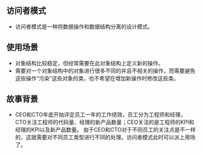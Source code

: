 
## 访问者模式
- 访问者模式是一种将数据操作和数据结构分离的设计模式。

## 使用场景
- 对象结构比较稳定，但经常需要在此对象结构上定义新的操作。  
- 需要对一个对象结构中的对象进行很多不同的并且不相关的操作，而需要避免这些操作“污染”这些对象的类，也不希望在增加新操作时修改这些类。
     
## 故事背景
- CEO和CTO年底开始评定员工一年的工作绩效，员工分为工程师和经理，CTO关注工程师的代码量、经理的新产品数量；CEO关注的是工程师的KPI和经理的KPI以及新产品数量。
      由于CEO和CTO对于不同员工的关注点是不一样的，这就需要对不同员工类型进行不同的处理。访问者模式此时可以派上用场了。
